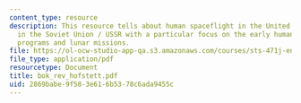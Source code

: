 ```yaml
---
content_type: resource
description: This resource tells about human spaceflight in the United States and
  in the Soviet Union / USSR with a particular focus on the early human spaceflight
  programs and lunar missions.
file: https://ol-ocw-studio-app-qa.s3.amazonaws.com/courses/sts-471j-engineering-apollo-the-moon-project-as-a-complex-system-spring-2007/2869babe9f583e616b5378c6ada9455c_bok_rev_hofstett.pdf
file_type: application/pdf
resourcetype: Document
title: bok_rev_hofstett.pdf
uid: 2869babe-9f58-3e61-6b53-78c6ada9455c
---
```

